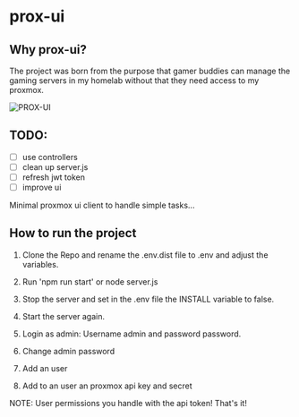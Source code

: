 # prox-ui

## Why prox-ui?

The project was born from the purpose that gamer buddies can manage the gaming servers in my homelab without that they need access to my proxmox.

![PROX-UI](https://i.ibb.co/bJ5ffKs/main.png)

## TODO:
- [ ] use controllers
- [ ] clean up server.js
- [ ] refresh jwt token
- [ ] improve ui

Minimal proxmox ui client to handle simple tasks...

## How to run the project

1. Clone the Repo and rename the .env.dist file to .env and adjust the variables.

2. Run 'npm run start' or node server.js

3. Stop the server and set in the .env file the INSTALL variable to false.

4. Start the server again.

5. Login as admin: Username admin and password password.

6. Change admin password

7. Add an user

8. Add to an user an proxmox api key and secret

NOTE: User permissions you handle with the api token! That's it!